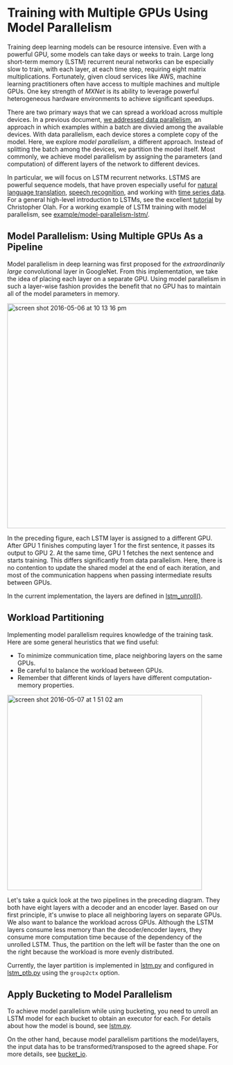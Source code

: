 # Training with Multiple GPUs Using Model Parallelism
Training deep learning models can be resource intensive.
Even with a powerful GPU, some models can take days or weeks to train.
Large long short-term memory (LSTM) recurrent neural networks
can be especially slow to train,
with each layer, at each time step, requiring eight matrix multiplications.
Fortunately, given cloud services like AWS,
machine learning practitioners often  have access
to multiple machines and multiple GPUs.
One key strength of _MXNet_ is its ability to leverage
powerful heterogeneous hardware environments to achieve significant speedups.

There are two primary ways that we can spread a workload across multiple devices.
In a previous document, [we addressed data parallelism](./multi_devices.md),
an approach in which examples within a batch are divvied among the available devices.
With data parallelism, each device stores a complete copy of the model.
Here, we explore _model parallelism_, a different approach.
Instead of splitting the batch among the devices, we partition the model itself.
Most commonly, we achieve model parallelism by assigning the parameters (and computation)
of different layers of the network to different devices.

In particular, we will focus on LSTM recurrent networks.
LSTMS are powerful sequence models, that have proven especially useful
for [natural language translation](https://arxiv.org/pdf/1409.0473.pdf), [speech recognition](https://arxiv.org/abs/1512.02595),
and working with [time series data](https://arxiv.org/abs/1511.03677).
For a general high-level introduction to LSTMs,
see the excellent [tutorial](http://colah.github.io/posts/2015-08-Understanding-LSTMs/) by Christopher Olah. For a working example of LSTM training with model parallelism,
see [example/model-parallelism-lstm/](https://github.com/dmlc/mxnet/blob/master/example/model-parallel-lstm/lstm.py).


## Model Parallelism: Using Multiple GPUs As a Pipeline
Model parallelism in deep learning was first proposed
for the _extraordinarily large_ convolutional layer in GoogleNet.
From this implementation, we take the idea of placing each layer on a separate GPU.
Using model parallelism in such a layer-wise fashion
provides the benefit that no GPU has to maintain all of the model parameters in memory.

<img width="517" alt="screen shot 2016-05-06 at 10 13 16 pm" src="https://cloud.githubusercontent.com/assets/5545640/15089697/d6f4fca0-13d7-11e6-9331-7f94fcc7b4c6.png">

In the preceding figure, each LSTM layer is assigned to a different GPU.
After GPU 1 finishes computing layer 1 for the first sentence, it passes its output to GPU 2.
At the same time, GPU 1 fetches the next sentence and starts training.
This differs significantly from data parallelism.
Here, there is no contention to update the shared model at the end of each iteration,
and most of the communication happens when passing intermediate results between GPUs.

In the current implementation, the layers are defined in [lstm_unroll()](https://github.com/dmlc/mxnet/blob/master/example/model-parallel-lstm/lstm.py).

## Workload Partitioning

Implementing model parallelism requires knowledge of the training task.
Here are some general heuristics that we find useful:

- To minimize communication time, place neighboring layers on the same GPUs.
- Be careful to balance the workload between GPUs.
- Remember that different kinds of layers have different computation-memory properties.

<img width="449" alt="screen shot 2016-05-07 at 1 51 02 am" src="https://cloud.githubusercontent.com/assets/5545640/15090455/37a30ab0-13f6-11e6-863b-efe2b10ec2e6.png">

Let's take a quick look at the two pipelines in the preceding diagram.
They both have eight layers with a decoder and an encoder layer.
Based on our first principle, it's unwise to place all neighboring layers on separate GPUs.
We also want to balance the workload across GPUs.
Although the LSTM layers consume less memory than the decoder/encoder layers, they consume more computation time because of the dependency of the unrolled LSTM.
Thus, the partition on the left will be faster than the one on the right
because the workload is more evenly distributed.

Currently, the layer partition is implemented in [lstm.py](https://github.com/eric-haibin-lin/mxnet/blob/master/example/model-parallel-lstm/lstm.py#L187) and configured in [lstm_ptb.py](https://github.com/eric-haibin-lin/mxnet/blob/master/example/model-parallel-lstm/lstm.py#L187) using the `group2ctx` option.

## Apply Bucketing to Model Parallelism

To achieve model parallelism while using bucketing,
you need to unroll an LSTM model for each bucket
to obtain an executor for each.
For details about how the model is bound, see [lstm.py](https://github.com/eric-haibin-lin/mxnet/blob/master/example/model-parallel-lstm/lstm.py#L154).

On the other hand, because model parallelism partitions the model/layers,
the input data has to be transformed/transposed to the agreed shape.
For more details, see [bucket_io](https://github.com/eric-haibin-lin/mxnet/blob/master/example/model-parallel-lstm/lstm.py#L154).
